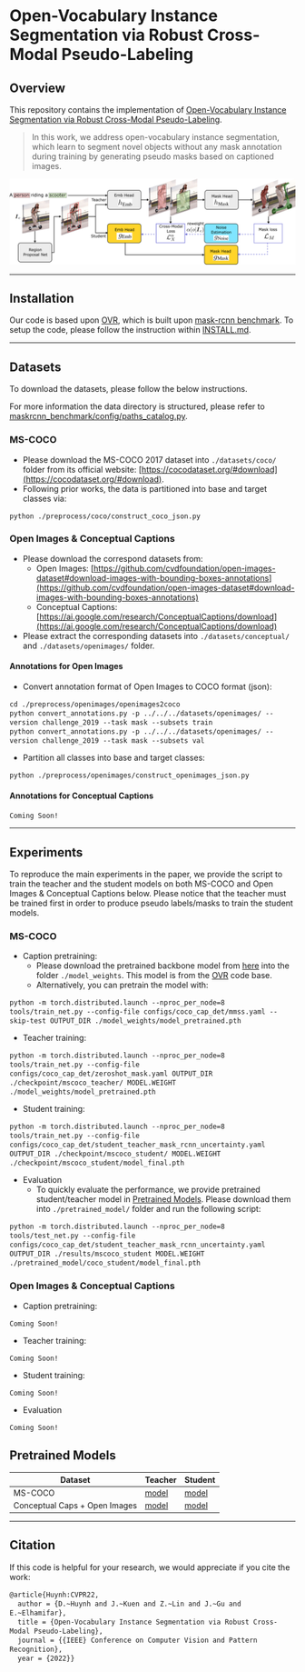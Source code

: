 # Open-Vocabulary Instance Segmentation via Robust Cross-Modal Pseudo-Labeling

## Overview
This repository contains the implementation of [Open-Vocabulary Instance Segmentation via Robust Cross-Modal Pseudo-Labeling](https://openaccess.thecvf.com/content/CVPR2022/papers/Huynh_Open-Vocabulary_Instance_Segmentation_via_Robust_Cross-Modal_Pseudo-Labeling_CVPR_2022_paper.pdf).
> In this work, we address open-vocabulary instance segmentation, which learn to segment novel objects without any mask annotation during training by generating pseudo masks based on captioned images.

![Image](https://raw.githubusercontent.com/hbdat/cvpr22_cross_modal_pseudo_labeling/main/fig/schematic_figure.png)

---
## Installation
Our code is based upon [OVR](https://github.com/alirezazareian/ovr-cnn), which is built upon [mask-rcnn benchmark](https://github.com/facebookresearch/maskrcnn-benchmark).
To setup the code, please follow the instruction within [INSTALL.md](https://github.com/hbdat/cvpr22_cross_modal_pseudo_labeling/blob/main/INSTALL.md).

---
## Datasets
To download the datasets, please follow the below instructions.

For more information the data directory is structured, please refer to [maskrcnn_benchmark/config/paths_catalog.py](https://github.com/hbdat/cvpr22_cross_modal_pseudo_labeling/blob/main/maskrcnn_benchmark/config/paths_catalog.py).

### MS-COCO
+ Please download the MS-COCO 2017 dataset into `./datasets/coco/` folder from its official website: [https://cocodataset.org/#download](https://cocodataset.org/#download).
+ Following prior works, the data is partitioned into base and target classes via:

```
python ./preprocess/coco/construct_coco_json.py
```  

### Open Images & Conceptual Captions
+ Please download the correspond datasets from:
	+ Open Images:			[https://github.com/cvdfoundation/open-images-dataset#download-images-with-bounding-boxes-annotations](https://github.com/cvdfoundation/open-images-dataset#download-images-with-bounding-boxes-annotations)
	+ Conceptual Captions:	[https://ai.google.com/research/ConceptualCaptions/download](https://ai.google.com/research/ConceptualCaptions/download)
+ Please extract the corresponding datasets into `./datasets/conceptual/` and `./datasets/openimages/` folder.

#### Annotations for Open Images
+ Convert annotation format of Open Images to COCO format (json):
```
cd ./preprocess/openimages/openimages2coco
python convert_annotations.py -p ../../../datasets/openimages/ --version challenge_2019 --task mask --subsets train
python convert_annotations.py -p ../../../datasets/openimages/ --version challenge_2019 --task mask --subsets val
```
+ Partition all classes into base and target classes:
```
python ./preprocess/openimages/construct_openimages_json.py
```

#### Annotations for Conceptual Captions
```
Coming Soon!
```

---
## Experiments
To reproduce the main experiments in the paper, we provide the script to train the teacher and the student models on both MS-COCO and Open Images & Conceptual Captions below.
Please notice that the teacher must be trained first in order to produce pseudo labels/masks to train the student models.

### MS-COCO

+ Caption pretraining:
  + Please download the pretrained backbone model from [here](https://drive.google.com/file/d/1mFnAZVnn2NT2Ys841EPOMaQ6jnvFXPWJ/view?usp=sharing) into the folder `./model_weights`. This model is from the [OVR](https://github.com/alirezazareian/ovr-cnn) code base.
  + Alternatively, you can pretrain the model with:

```
python -m torch.distributed.launch --nproc_per_node=8 tools/train_net.py --config-file configs/coco_cap_det/mmss.yaml --skip-test OUTPUT_DIR ./model_weights/model_pretrained.pth
```

+ Teacher training:
```
python -m torch.distributed.launch --nproc_per_node=8 tools/train_net.py --config-file configs/coco_cap_det/zeroshot_mask.yaml OUTPUT_DIR ./checkpoint/mscoco_teacher/ MODEL.WEIGHT ./model_weights/model_pretrained.pth
```

+ Student training:
```
python -m torch.distributed.launch --nproc_per_node=8 tools/train_net.py --config-file configs/coco_cap_det/student_teacher_mask_rcnn_uncertainty.yaml OUTPUT_DIR ./checkpoint/mscoco_student/ MODEL.WEIGHT ./checkpoint/mscoco_student/model_final.pth
```

+ Evaluation
  + To quickly evaluate the performance, we provide pretrained student/teacher model in [Pretrained Models](https://github.com/hbdat/cvpr22_cross_modal_pseudo_labeling/edit/main/README.md#pretrained-models). Please download them into `./pretrained_model/` folder and run the following script:
```
python -m torch.distributed.launch --nproc_per_node=8 tools/test_net.py --config-file configs/coco_cap_det/student_teacher_mask_rcnn_uncertainty.yaml OUTPUT_DIR ./results/mscoco_student MODEL.WEIGHT ./pretrained_model/coco_student/model_final.pth
```

### Open Images & Conceptual Captions

+ Caption pretraining:
```
Coming Soon!
```

+ Teacher training:
```
Coming Soon!
```

+ Student training:
```
Coming Soon!
```

+ Evaluation
```
Coming Soon!
```

## Pretrained Models

| Dataset                       | Teacher | Student |
|-------------------------------|---------|---------|
| MS-COCO                       |  [model](https://drive.google.com/file/d/1KGnURlIlZfkW1N2_TMHrY81YN5WMzO_J/view?usp=sharing)  |  [model](https://drive.google.com/file/d/12BGwgV1wPyO_2xeAhLGxN2elBqc8v247/view?usp=sharing)  |
| Conceptual Caps + Open Images |  [model]()  |  [model]()  |

---
## Citation
If this code is helpful for your research, we would appreciate if you cite the work:
```
@article{Huynh:CVPR22,
  author = {D.~Huynh and J.~Kuen and Z.~Lin and J.~Gu and E.~Elhamifar},
  title = {Open-Vocabulary Instance Segmentation via Robust Cross-Modal Pseudo-Labeling},
  journal = {{IEEE} Conference on Computer Vision and Pattern Recognition},
  year = {2022}}
```
